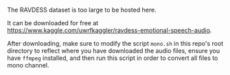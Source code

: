 The RAVDESS dataset is too large to be hosted here.  

It can be downloaded for free at https://www.kaggle.com/uwrfkaggler/ravdess-emotional-speech-audio.

After downloading, make sure to modify the script `mono.sh` in this repo's root directory to reflect where you have downloaded the audio files, ensure you have `ffmpeg` installed, and then run this script in order to convert all files to mono channel. 

